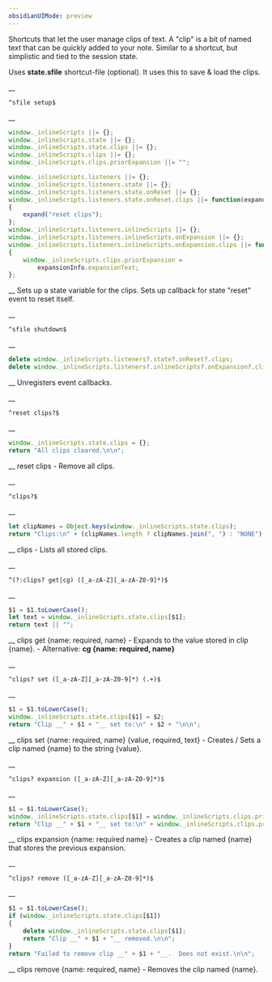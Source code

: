 ```yaml
---
obsidianUIMode: preview
---
```


Shortcuts that let the user manage clips of text.  A "clip" is a bit of named text that can be quickly added to your note.  Similar to a shortcut, but simplistic and tied to the session state.

Uses __state.sfile__ shortcut-file (optional).
It uses this to save & load the clips.


__
```
^sfile setup$
```
__
```js
window._inlineScripts ||= {};
window._inlineScripts.state ||= {};
window._inlineScripts.state.clips ||= {};
window._inlineScripts.clips ||= {};
window._inlineScripts.clips.priorExpansion ||= "";

window._inlineScripts.listeners ||= {};
window._inlineScripts.listeners.state ||= {};
window._inlineScripts.listeners.state.onReset ||= {};
window._inlineScripts.listeners.state.onReset.clips ||= function(expand)
{
	expand("reset clips");
};
window._inlineScripts.listeners.inlineScripts ||= {};
window._inlineScripts.listeners.inlineScripts.onExpansion ||= {};
window._inlineScripts.listeners.inlineScripts.onExpansion.clips ||= function(expansionInfo)
{
	window._inlineScripts.clips.priorExpansion =
		expansionInfo.expansionText;
};
```
__
Sets up a state variable for the clips.  Sets up callback for state "reset" event to reset itself.


__
```
^sfile shutdown$
```
__
```js
delete window._inlineScripts.listeners?.state?.onReset?.clips;
delete window._inlineScripts.listeners?.inlineScripts?.onExpansion?.clips;
```
__
Unregisters event callbacks.


__
```
^reset clips?$
```
__
```js
window._inlineScripts.state.clips = {};
return "All clips cleared.\n\n";
```
__
reset clips - Remove all clips.


__
```
^clips?$
```
__
```js
let clipNames = Object.keys(window._inlineScripts.state.clips);
return "Clips:\n" + (clipNames.length ? clipNames.join(", ") : "NONE") + "\n\n";
```
__
clips - Lists all stored clips.


__
```
^(?:clips? get|cg) ([_a-zA-Z][_a-zA-Z0-9]*)$
```
__
```js
$1 = $1.toLowerCase();
let text = window._inlineScripts.state.clips[$1];
return text || "";
```
__
clips get {name: required, name} - Expands to the value stored in clip {name}.
	- Alternative: __cg {name: required, name}__


__
```
^clips? set ([_a-zA-Z][_a-zA-Z0-9]*) (.+)$
```
__
```js
$1 = $1.toLowerCase();
window._inlineScripts.state.clips[$1] = $2;
return "Clip __" + $1 + "__ set to:\n" + $2 + "\n\n";
```
__
clips set {name: required, name} {value, required, text} - Creates / Sets a clip named {name} to the string {value}.


__
```
^clips? expansion ([_a-zA-Z][_a-zA-Z0-9]*)$
```
__
```js
$1 = $1.toLowerCase();
window._inlineScripts.state.clips[$1] = window._inlineScripts.clips.priorExpansion;
return "Clip __" + $1 + "__ set to:\n" + window._inlineScripts.clips.priorExpansion + "\n\n";
```
__
clips expansion {name: required name} - Creates a clip named {name} that stores the previous expansion.


__
```
^clips? remove ([_a-zA-Z][_a-zA-Z0-9]*)$
```
__
```js
$1 = $1.toLowerCase();
if (window._inlineScripts.state.clips[$1])
{
	delete window._inlineScripts.state.clips[$1];
	return "Clip __" + $1 + "__ removed.\n\n";
}
return "Failed to remove clip __" + $1 + "__.  Does not exist.\n\n";
```
__
clips remove {name: required, name} - Removes the clip named {name}.
